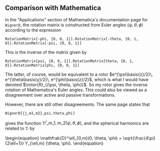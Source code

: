 ## Comparison with Mathematica

In the "Applications" section of Mathematica's documentation page for
`WignerD`, the rotation matrix is constructed from Euler angles
$(\psi,\theta,\phi)$ according to the expression

```
RotationMatrix[-phi, {0, 0, 1}].RotationMatrix[-theta, {0, 1, 0}].RotationMatrix[-psi, {0, 0, 1}]
```

This is the inverse of the matrix given by

```
RotationMatrix[psi, {0, 0, 1}].RotationMatrix[theta, {0, 1, 0}].RotationMatrix[phi, {0, 0, 1}]
```

The latter, of course, would be equivalent to a rotor
$e^{\psi\basis{z}/2}\, e^{\theta\basis{y}/2}\, e^{\phi\basis{z}/2}$,
which is what I would have denoted $\rotor{R}_{(\psi, \theta,
\phi)}$.  So my rotor gives the inverse rotation of Mathematica's
Euler angles.  This could also be viewed as a disagreement over active
and passive transformations.

However, there are still other disagreements.  The same page states
that

```
WignerD[{j,m1,m2},psi,theta,phi]
```

gives the function $\mathfrak{D}^j\_{m\_1,m\_2}(\psi,\theta,\phi)$, and
the spherical harmonics are related to $\mathfrak{D}$ by

\begin{equation}
  \mathfrak{D}^\ell\_{0,m}(0, \theta, \phi) =
  \sqrt{\frac{4\pi}{2\ell+1}} Y\_{\ell,m} (\theta, \phi).
\end{equation}

